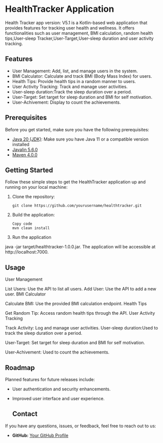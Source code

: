 # HealthTracker Application
Health Tracker app version: V5.1  is a Kotlin-based web application that provides features for tracking user health and wellness. It offers functionalities such as user management, BMI calculation, random health tips,User-sleep Tracker,User-Target,User-sleep duration and user activity tracking.
## Features
- User Management: Add, list, and manage users in the system.
- BMI Calculator: Calculate and track BMI (Body Mass Index) for users.
- Health Tips: Provide health tips in a random manner to users.
- User Activity Tracking: Track and manage user activities.
- User-sleep duration:Track the sleep duration over a period.
- User-Target: Set target for sleep duration and BMI for self motivation.
- User-Achivement: Display to count the achievements.
## Prerequisites

Before you get started, make sure you have the following prerequisites:

- [Java 20 (JDK)](https://www.oracle.com/java/technologies/javase-downloads.html): Make sure you have Java 11 or a compatible version installed
- [Javalin 5.6.0](https://javalin.io/)
- [Maven 4.0.0](https://maven.apache.org/download.cgi)
## Getting Started

Follow these simple steps to get the HealthTracker application up and running on your local machine:


1. Clone the repository:                                                                                                                                                                              
   ```shell
   git clone https://github.com/yourusername/healthtracker.git
2. Build the application:
   ```shell
   Copy code
   mvn clean install
3. Run the application

java -jar target/healthtracker-1.0.0.jar. The application will be accessible at http://localhost:7000.                                                                                                                                                                               
 





  
## Usage
User Management

List Users: Use the API to list all users.
Add User: Use the API to add a new user.
BMI Calculator

Calculate BMI: Use the provided BMI calculation endpoint.
Health Tips

Get Random Tip: Access random health tips through the API.
User Activity Tracking

Track Activity: Log and manage user activities.
User-sleep duration:Used to track the sleep duration over a period.

User-Target: Set target for sleep duration and BMI for self motivation.

User-Achivement: Used to count the achievements.
## Roadmap

Planned features for future releases include:

- User authentication and security enhancements.
- Improved user interface and user experience.

  ## Contact

If you have any questions, issues, or feedback, feel free to reach out to us:

- **GitHub:** [Your GitHub Profile](https://github.com/yourusername)

